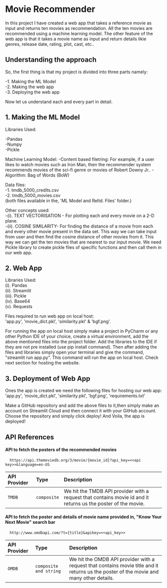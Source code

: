 
# Movie Recommender

In this project I have created a web app that takes a reference movie as input and returns ten movies as recommendation. All the ten movies are recommended using a machine learning model. 
The other feature of the web app is that it takes a movie name as input and return details likie genres, release date, rating, plot, cast, etc..


## Understanding the approach
So, the first thing is that my project is divided into three parts namely:

-1. Making the ML Model   
-2. Making the web app  
-3. Deploying the web app 

Now let us understand each and every part in detail.
## 1. Making the ML Model
Libraries Used:

-Pandas  
-Numpy  
-Pickle 

Machine Learning Model: 
-Content based filetring: For example, if a user likes to watch movies such as Iron Man, then the recommender system recommends movies of the sci-fi genre or movies of Robert Downy Jr..
-Algorithm: Bag of Words (BoW)  
      
Data files:  
-1. tmdb_5000_credits.csv  
-2. tmdb_5000_movies.csv  
(both files available in the, 'ML Model and Reltd. Files' folder.)

Other concepts used:  
-(i). TEXT VECTORISATION - For plotting each and every movie on a 2-D plane.  
-(ii). COSINE SIMILARITY- For finding the distance of a movie from each and every other movie present in the data set. This way we can take input from user and then find the cosine distance of other movies from it. This way we can get the ten movies that are nearest to our input movie. We need Pickle library to create pickle files of specific functions and then call them in our web app.
## 2. Web App
Libraries Used:  
(i). Pandas  
(ii). Streamlit  
(iii). Pickle  
(iv). Base64  
(v). Requests

Files required to run web app on local host:  
'app.py', 'movie_dict.pkl', 'similarity.pkl' & 'bgf.png'.  

For running the app on local host simply make a project in PyCharm or any other Python IDE of your choice, create a virtual environment, add the above mentioned files into the project folder. Add the libraries to the IDE if they are not pre installed (use pip install command). Then after adding the files and libraries simply open your terminal and give the command, "streamlit run app.py". This command will run the app on local host. Check next section for hosting the website.
## 3. Deployment of Web App
Ones the app is created we need the following files for hosting our web app:  
'app.py', 'movie_dict.pkl', 'similarity.pkl', 'bgf.png', 'requirements.txt'  

Make a GitHub repository and add the above files to it,then simply make an account on Streamlit Cloud and then connect it with your GitHub account. Choose the repository and simply click deploy! And Voila, the app is deployed!
## API References

#### API to fetch the posters of the recommended movies

```http
  https://api.themoviedb.org/3/movie/{movie_id}?api_key=<<api key>>&language=en-US
```

| API Provider | Type     | Description                |
| :-------- | :------- | :------------------------- |
| `TMDB` | `composite` | We hit the TMDB API provider with a request that contains movie id and it returns us the poster of the movie.   |

#### API to fetch the poster and details of movie name provided in, "Know Your Next Movie" search bar

```http
  http://www.omdbapi.com/?t={title}&apikey=<<api_key>>
```

| API Provider | Type     | Description                       |
| :-------- | :------- | :-------------------------------- |
| `OMDB`      | `composite and string` | We hit the OMDB API provider with a request that contains movie title and it returns us the poster of the movie and many other details.|



